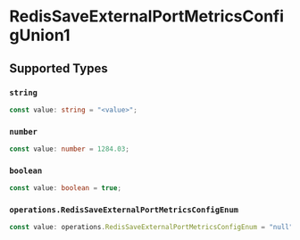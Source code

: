 # RedisSaveExternalPortMetricsConfigUnion1


## Supported Types

### `string`

```typescript
const value: string = "<value>";
```

### `number`

```typescript
const value: number = 1284.03;
```

### `boolean`

```typescript
const value: boolean = true;
```

### `operations.RedisSaveExternalPortMetricsConfigEnum`

```typescript
const value: operations.RedisSaveExternalPortMetricsConfigEnum = "null";
```

